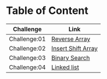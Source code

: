 # Table of Content

Challenge | Link
--------- | ---------
Challenge:01 | [Reverse Array](python/reverseArray/README.md)
Challenge:02 | [Insert Shift Array](python/insertShiftArray/README.md)
Challenge:03 | [Binary Search](python/array-binary-search/README.md)
Challenge:04 | [Linked list](python/linked-list/README.md)


